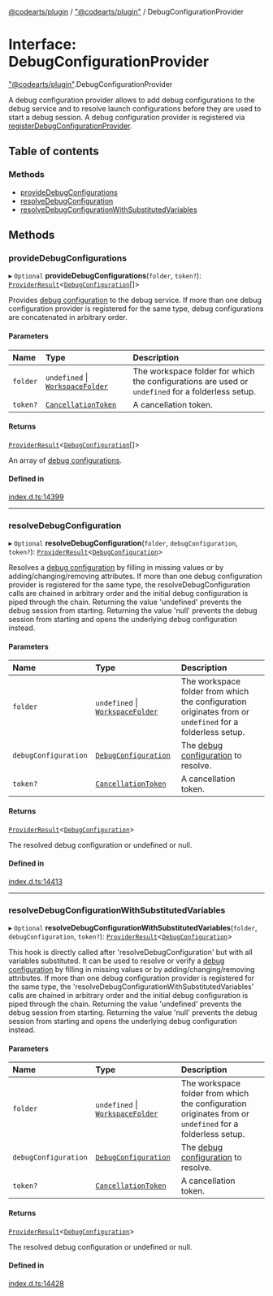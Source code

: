 [@codearts/plugin](../README.md) / ["@codearts/plugin"](../modules/_codearts_plugin_.md) / DebugConfigurationProvider

# Interface: DebugConfigurationProvider

["@codearts/plugin"](../modules/_codearts_plugin_.md).DebugConfigurationProvider

A debug configuration provider allows to add debug configurations to the debug service
and to resolve launch configurations before they are used to start a debug session.
A debug configuration provider is registered via [registerDebugConfigurationProvider](../modules/codearts_plugin_.debug.md#registerdebugconfigurationprovider).

## Table of contents

### Methods

- [provideDebugConfigurations](codearts_plugin_.DebugConfigurationProvider.md#providedebugconfigurations)
- [resolveDebugConfiguration](codearts_plugin_.DebugConfigurationProvider.md#resolvedebugconfiguration)
- [resolveDebugConfigurationWithSubstitutedVariables](codearts_plugin_.DebugConfigurationProvider.md#resolvedebugconfigurationwithsubstitutedvariables)

## Methods

### provideDebugConfigurations

▸ `Optional` **provideDebugConfigurations**(`folder`, `token?`): [`ProviderResult`](../modules/_codearts_plugin_.md#providerresult)<[`DebugConfiguration`](codearts_plugin_.DebugConfiguration.md)[]\>

Provides [debug configuration](codearts_plugin_.DebugConfiguration.md) to the debug service. If more than one debug configuration provider is
registered for the same type, debug configurations are concatenated in arbitrary order.

#### Parameters

| Name | Type | Description |
| :------ | :------ | :------ |
| `folder` | `undefined` \| [`WorkspaceFolder`](codearts_plugin_.WorkspaceFolder.md) | The workspace folder for which the configurations are used or `undefined` for a folderless setup. |
| `token?` | [`CancellationToken`](codearts_plugin_.CancellationToken.md) | A cancellation token. |

#### Returns

[`ProviderResult`](../modules/_codearts_plugin_.md#providerresult)<[`DebugConfiguration`](codearts_plugin_.DebugConfiguration.md)[]\>

An array of [debug configurations](codearts_plugin_.DebugConfiguration.md).

#### Defined in

[index.d.ts:14399](https://github.com/huaweicloud/cloudide-plugin-api/blob/5055bbd/index.d.ts#L14399)

___

### resolveDebugConfiguration

▸ `Optional` **resolveDebugConfiguration**(`folder`, `debugConfiguration`, `token?`): [`ProviderResult`](../modules/_codearts_plugin_.md#providerresult)<[`DebugConfiguration`](codearts_plugin_.DebugConfiguration.md)\>

Resolves a [debug configuration](codearts_plugin_.DebugConfiguration.md) by filling in missing values or by adding/changing/removing attributes.
If more than one debug configuration provider is registered for the same type, the resolveDebugConfiguration calls are chained
in arbitrary order and the initial debug configuration is piped through the chain.
Returning the value 'undefined' prevents the debug session from starting.
Returning the value 'null' prevents the debug session from starting and opens the underlying debug configuration instead.

#### Parameters

| Name | Type | Description |
| :------ | :------ | :------ |
| `folder` | `undefined` \| [`WorkspaceFolder`](codearts_plugin_.WorkspaceFolder.md) | The workspace folder from which the configuration originates from or `undefined` for a folderless setup. |
| `debugConfiguration` | [`DebugConfiguration`](codearts_plugin_.DebugConfiguration.md) | The [debug configuration](codearts_plugin_.DebugConfiguration.md) to resolve. |
| `token?` | [`CancellationToken`](codearts_plugin_.CancellationToken.md) | A cancellation token. |

#### Returns

[`ProviderResult`](../modules/_codearts_plugin_.md#providerresult)<[`DebugConfiguration`](codearts_plugin_.DebugConfiguration.md)\>

The resolved debug configuration or undefined or null.

#### Defined in

[index.d.ts:14413](https://github.com/huaweicloud/cloudide-plugin-api/blob/5055bbd/index.d.ts#L14413)

___

### resolveDebugConfigurationWithSubstitutedVariables

▸ `Optional` **resolveDebugConfigurationWithSubstitutedVariables**(`folder`, `debugConfiguration`, `token?`): [`ProviderResult`](../modules/_codearts_plugin_.md#providerresult)<[`DebugConfiguration`](codearts_plugin_.DebugConfiguration.md)\>

This hook is directly called after 'resolveDebugConfiguration' but with all variables substituted.
It can be used to resolve or verify a [debug configuration](codearts_plugin_.DebugConfiguration.md) by filling in missing values or by adding/changing/removing attributes.
If more than one debug configuration provider is registered for the same type, the 'resolveDebugConfigurationWithSubstitutedVariables' calls are chained
in arbitrary order and the initial debug configuration is piped through the chain.
Returning the value 'undefined' prevents the debug session from starting.
Returning the value 'null' prevents the debug session from starting and opens the underlying debug configuration instead.

#### Parameters

| Name | Type | Description |
| :------ | :------ | :------ |
| `folder` | `undefined` \| [`WorkspaceFolder`](codearts_plugin_.WorkspaceFolder.md) | The workspace folder from which the configuration originates from or `undefined` for a folderless setup. |
| `debugConfiguration` | [`DebugConfiguration`](codearts_plugin_.DebugConfiguration.md) | The [debug configuration](codearts_plugin_.DebugConfiguration.md) to resolve. |
| `token?` | [`CancellationToken`](codearts_plugin_.CancellationToken.md) | A cancellation token. |

#### Returns

[`ProviderResult`](../modules/_codearts_plugin_.md#providerresult)<[`DebugConfiguration`](codearts_plugin_.DebugConfiguration.md)\>

The resolved debug configuration or undefined or null.

#### Defined in

[index.d.ts:14428](https://github.com/huaweicloud/cloudide-plugin-api/blob/5055bbd/index.d.ts#L14428)
